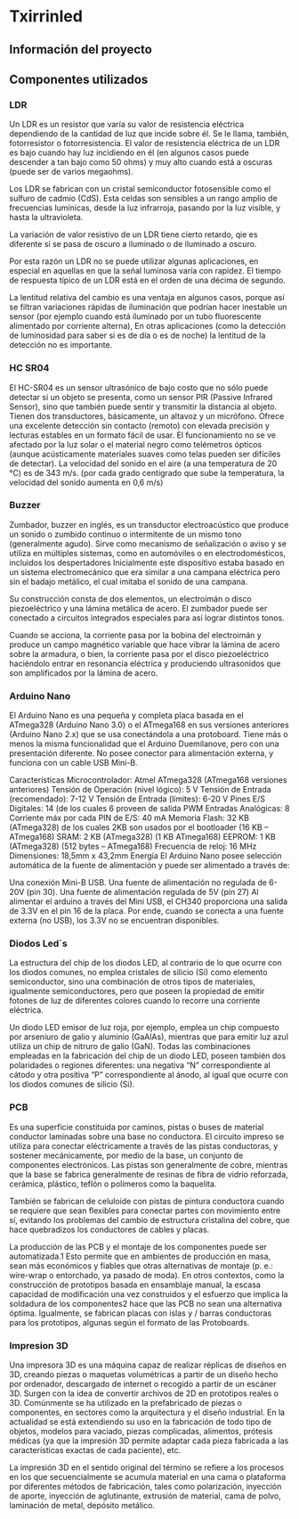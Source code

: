 # Txirrinled
## Información del proyecto
## Componentes utilizados
  ### LDR
  Un LDR es un resistor que varía su valor de resistencia eléctrica dependiendo de la cantidad de luz que incide sobre él. Se le llama, también, fotorresistor o fotorresistencia. El valor de resistencia eléctrica de un LDR es bajo cuando hay luz incidiendo en él (en algunos casos puede descender a tan bajo como 50 ohms) y muy alto cuando está a oscuras (puede ser de varios megaohms).

Los LDR se fabrican con un cristal semiconductor fotosensible como el sulfuro de cadmio (CdS). Esta celdas son sensibles a un rango amplio de frecuencias lumínicas, desde la luz infrarroja, pasando por la luz visible, y hasta la ultravioleta.

La variación de valor resistivo de un LDR tiene cierto retardo, qie es diferente si se pasa de oscuro a iluminado o de iluminado a oscuro.

Por esta razón un LDR no se puede utilizar algunas aplicaciones, en especial en aquellas en que la señal luminosa varía con rapidez. El tiempo de respuesta típico de un LDR está en el orden de una décima de segundo.

La lentitud relativa del cambio es una ventaja en algunos casos, porque así se filtran variaciones rápidas de iluminación que podrían hacer inestable un sensor (por ejemplo cuando está iluminado por un tubo fluorescente alimentado por corriente alterna), En otras aplicaciones (como la detección de luminosidad para saber si es de día o es de noche) la lentitud de la detección no es importante.
 
  ### HC SR04
  El HC-SR04 es un sensor ultrasónico de bajo costo que no sólo puede detectar si un objeto se presenta, como un sensor PIR (Passive Infrared Sensor), sino que también puede sentir y transmitir la distancia al objeto.
Tienen dos transductores, básicamente, un altavoz y un micrófono.
 Ofrece una excelente detección sin contacto (remoto) con elevada precisión y lecturas estables en un formato fácil de usar.
El funcionamiento no se ve afectado por la luz solar o el material negro como telémetros ópticos (aunque acústicamente materiales suaves como telas pueden ser difíciles de detectar).
La velocidad del sonido en el aire (a una temperatura de 20 °C) es de 343 m/s. (por cada grado centígrado que sube la temperatura, la velocidad del sonido aumenta en 0,6 m/s)
  
  ### Buzzer
  Zumbador, buzzer en inglés, es un transductor electroacústico que produce un sonido o zumbido continuo o intermitente de un mismo tono (generalmente agudo). Sirve como mecanismo de señalización o aviso y se utiliza en múltiples sistemas, como en automóviles o en electrodomésticos, incluidos los despertadores
  Inicialmente este dispositivo estaba basado en un sistema electromecánico que era similar a una campana eléctrica pero sin el badajo metálico, el cual imitaba el sonido de una campana.

Su construcción consta de dos elementos, un electroimán o disco piezoeléctrico y una lámina metálica de acero. El zumbador puede ser conectado a circuitos integrados especiales para así lograr distintos tonos.

Cuando se acciona, la corriente pasa por la bobina del electroimán y produce un campo magnético variable que hace vibrar la lámina de acero sobre la armadura, o bien, la corriente pasa por el disco piezoeléctrico haciéndolo entrar en resonancia eléctrica y produciendo ultrasonidos que son amplificados por la lámina de acero.
  ### Arduino Nano
  El Arduino Nano es una pequeña y completa placa basada en el ATmega328 (Arduino Nano 3.0) o el ATmega168 en sus versiones anteriores (Arduino Nano 2.x) que se usa conectándola a una protoboard. Tiene más o menos la misma funcionalidad que el Arduino Duemilanove, pero con una presentación diferente. No posee conector para alimentación externa, y funciona con un cable USB Mini-B.

Características
Microcontrolador: Atmel ATmega328 (ATmega168 versiones anteriores)
Tensión de Operación (nivel lógico): 5 V
Tensión de Entrada (recomendado): 7-12 V
Tensión de Entrada (límites): 6-20 V
Pines E/S Digitales: 14 (de los cuales 6 proveen de salida PWM
Entradas Analógicas: 8 Corriente máx por cada PIN de E/S: 40 mA
Memoria Flash: 32 KB (ATmega328) de los cuales 2KB son usados por el bootloader (16 KB – ATmega168)
SRAM: 2 KB (ATmega328) (1 KB ATmega168)
EEPROM: 1 KB (ATmega328) (512 bytes – ATmega168)
Frecuencia de reloj: 16 MHz
Dimensiones: 18,5mm x 43,2mm
Energía
El Arduino Nano posee selección automática de la fuente de alimentación y puede ser alimentado a través de:

Una conexión Mini-B USB.
Una fuente de alimentación no regulada de 6-20V (pin 30).
Una fuente de alimentación regulada de 5V (pin 27)
Al alimentar el arduino a través del Mini USB, el CH340 proporciona una salida de 3.3V en el pin 16 de la placa. Por ende, cuando se conecta a una fuente externa (no USB), los 3.3V no se encuentran disponibles.

### Diodos Led´s
   La estructura del chip de los diodos LED, al contrario de lo que ocurre con los diodos comunes, no emplea cristales de silicio (Si) como elemento semiconductor, sino una combinación de otros tipos de materiales, igualmente semiconductores, pero que poseen la propiedad de emitir fotones de luz de diferentes colores cuando lo recorre una corriente eléctrica.

Un diodo LED emisor de luz roja, por ejemplo, emplea un chip compuesto por arseniuro de galio y aluminio (GaAlAs), mientras que para emitir luz azul utiliza un chip de nitruro de galio (GaN). Todas las combinaciones empleadas en la fabricación del chip de un diodo LED, poseen también dos polaridades o regiones diferentes: una negativa “N” correspondiente al cátodo y otra positiva “P” correspondiente al ánodo, al igual que ocurre con los diodos comunes de silicio (Si).
  
  ### PCB
  Es una superficie constituida por caminos, pistas o buses de material conductor laminadas sobre una base no conductora. El circuito impreso se utiliza para conectar eléctricamente a través de las pistas conductoras, y sostener mecánicamente, por medio de la base, un conjunto de componentes electrónicos. Las pistas son generalmente de cobre, mientras que la base se fabrica generalmente de resinas de fibra de vidrio reforzada, cerámica, plástico, teflón o polímeros como la baquelita.

También se fabrican de celuloide con pistas de pintura conductora cuando se requiere que sean flexibles para conectar partes con movimiento entre sí, evitando los problemas del cambio de estructura cristalina del cobre, que hace quebradizos los conductores de cables y placas.

La producción de las PCB y el montaje de los componentes puede ser automatizada.1​ Esto permite que en ambientes de producción en masa, sean más económicos y fiables que otras alternativas de montaje (p. e.: wire-wrap o entorchado, ya pasado de moda). En otros contextos, como la construcción de prototipos basada en ensamblaje manual, la escasa capacidad de modificación una vez construidos y el esfuerzo que implica la soldadura de los componentes2​ hace que las PCB no sean una alternativa óptima. Igualmente, se fabrican placas con islas y / barras conductoras para los prototipos, algunas según el formato de las Protoboards.
  
  ### Impresion 3D 
  Una impresora 3D es una máquina capaz de realizar réplicas de diseños en 3D, creando piezas o maquetas volumétricas a partir de un diseño hecho por ordenador, descargado de internet o recogido a partir de un escáner 3D. Surgen con la idea de convertir archivos de 2D en prototipos reales o 3D. Comúnmente se ha utilizado en la prefabricado de piezas o componentes, en sectores como la arquitectura y el diseño industrial. En la actualidad se está extendiendo su uso en la fabricación de todo tipo de objetos, modelos para vaciado, piezas complicadas, alimentos, prótesis médicas (ya que la impresión 3D permite adaptar cada pieza fabricada a las características exactas de cada paciente), etc.

La impresión 3D en el sentido original del término se refiere a los procesos en los que secuencialmente se acumula material en una cama o plataforma por diferentes métodos de fabricación, tales como polarización, inyección de aporte, inyección de aglutinante, extrusión de material, cama de polvo, laminación de metal, depósito metálico.
